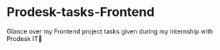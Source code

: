 # Prodesk-tasks-Frontend
Glance over my Frontend project tasks given during my internship with Prodesk IT🚀
